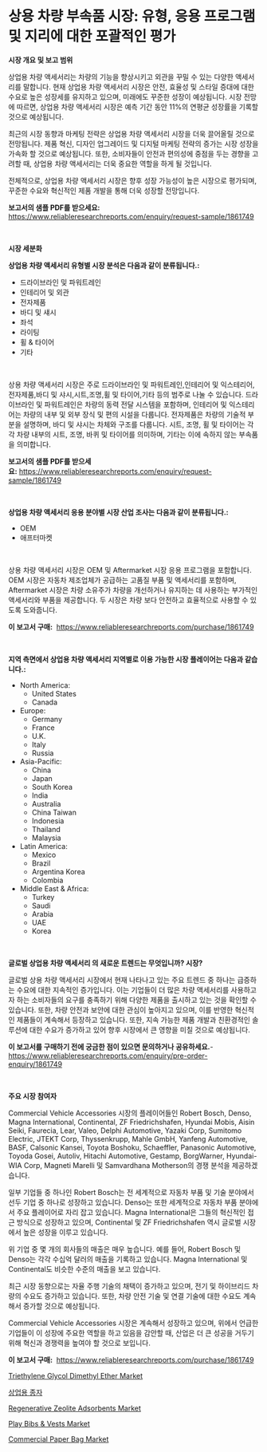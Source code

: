 <p><h1>상용 차량 부속품 시장: 유형, 응용 프로그램 및 지리에 대한 포괄적인 평가</h1></p><p><strong>시장 개요 및 보고 범위</strong></p>
<p><p>상업용 차량 액세서리는 차량의 기능을 향상시키고 외관을 꾸밀 수 있는 다양한 액세서리를 말합니다. 현재 상업용 차량 액세서리 시장은 안전, 효율성 및 스타일 증대에 대한 수요로 높은 성장세를 유지하고 있으며, 미래에도 꾸준한 성장이 예상됩니다. 시장 전망에 따르면, 상업용 차량 액세서리 시장은 예측 기간 동안 11%의 연평균 성장률을 기록할 것으로 예상됩니다.</p><p>최근의 시장 동향과 마케팅 전략은 상업용 차량 액세서리 시장을 더욱 끌어올릴 것으로 전망됩니다. 제품 혁신, 디자인 업그레이드 및 디지털 마케팅 전략의 증가는 시장 성장을 가속화 할 것으로 예상됩니다. 또한, 소비자들이 안전과 편의성에 중점을 두는 경향을 고려할 때, 상업용 차량 액세서리는 더욱 중요한 역할을 하게 될 것입니다.</p><p>전체적으로, 상업용 차량 액세서리 시장은 향후 성장 가능성이 높은 시장으로 평가되며, 꾸준한 수요와 혁신적인 제품 개발을 통해 더욱 성장할 전망입니다.</p></p>
<p><strong>보고서의 샘플 PDF를 받으세요:</strong> <a href="https://www.reliableresearchreports.com/enquiry/request-sample/1861749">https://www.reliableresearchreports.com/enquiry/request-sample/1861749</a></p>
<p>&nbsp;</p>
<p><strong>시장 세분화</strong></p>
<p><strong>상업용 차량 액세서리 유형별 시장 분석은 다음과 같이 분류됩니다.:</strong></p>
<p><ul><li>드라이브라인 및 파워트레인</li><li>인테리어 및 외관</li><li>전자제품</li><li>바디 및 섀시</li><li>좌석</li><li>라이팅</li><li>휠 & 타이어</li><li>기타</li></ul></p>
<p>&nbsp;</p>
<p><p>상용 차량 액세서리 시장은 주로 드라이브라인 및 파워트레인,인테리어 및 익스테리어,전자제품,바디 및 샤시,시트,조명,휠 및 타이어,기타 등의 범주로 나눌 수 있습니다. 드라이브라인 및 파워트레인은 차량의 동력 전달 시스템을 포함하며, 인테리어 및 익스테리어는 차량의 내부 및 외부 장식 및 편의 시설을 다룹니다. 전자제품은 차량의 기술적 부분을 설명하며, 바디 및 샤시는 차체와 구조를 다룹니다. 시트, 조명, 휠 및 타이어는 각각 차량 내부의 시트, 조명, 바퀴 및 타이어를 의미하며, 기타는 이에 속하지 않는 부속품을 의미합니다.</p></p>
<p><strong>보고서의 샘플 PDF를 받으세요:</strong>&nbsp;<a href="https://www.reliableresearchreports.com/enquiry/request-sample/1861749">https://www.reliableresearchreports.com/enquiry/request-sample/1861749</a></p>
<p>&nbsp;</p>
<p><strong> 상업용 차량 액세서리 응용 분야별 시장 산업 조사는 다음과 같이 분류됩니다.:</strong></p>
<p><ul><li>OEM</li><li>애프터마켓</li></ul></p>
<p>&nbsp;</p>
<p><p>상용 차량 액세서리 시장은 OEM 및 Aftermarket 시장 응용 프로그램을 포함합니다. OEM 시장은 자동차 제조업체가 공급하는 고품질 부품 및 액세서리를 포함하며, Aftermarket 시장은 차량 소유주가 차량을 개선하거나 유지하는 데 사용하는 부가적인 액세서리와 부품을 제공합니다. 두 시장은 차량 보다 안전하고 효율적으로 사용할 수 있도록 도와줍니다.</p></p>
<p><strong>이 보고서 구매:</strong>&nbsp; <a href="https://www.reliableresearchreports.com/purchase/1861749">https://www.reliableresearchreports.com/purchase/1861749</a></p>
<p>&nbsp;</p>
<p><strong>지역 측면에서 상업용 차량 액세서리 지역별로 이용 가능한 시장 플레이어는 다음과 같습니다.:</strong></p>
<p><ul>
    <li>
        North America:
        <ul>
            <li>United States</li>
            <li>Canada</li>
        </ul>
    </li>
    <li>
        Europe:
        <ul>
            <li>Germany</li>
            <li>France</li>
            <li>U.K.</li>
            <li>Italy</li>
            <li>Russia</li>
        </ul>
    </li>
    <li>
        Asia-Pacific:
        <ul>
            <li>China</li>
            <li>Japan</li>
            <li>South Korea</li>
            <li>India</li>
            <li>Australia</li>
            <li>China Taiwan</li>
            <li>Indonesia</li>
            <li>Thailand</li>
            <li>Malaysia</li>
        </ul>
    </li>
    <li>
        Latin America:
        <ul>
            <li>Mexico</li>
            <li>Brazil</li>
            <li>Argentina Korea</li>
            <li>Colombia</li>
        </ul>
    </li>
    <li>
        Middle East & Africa:
        <ul>
            <li>Turkey</li>
            <li>Saudi</li>
            <li>Arabia</li>
            <li>UAE</li>
            <li>Korea</li>
        </ul>
    </li>
    </ul></p>
<p>&nbsp;</p>
<p><strong>글로벌 상업용 차량 액세서리 의 새로운 트렌드는 무엇입니까? 시장?</strong></p>
<p><p>글로벌 상용 차량 액세서리 시장에서 현재 나타나고 있는 주요 트렌드 중 하나는 급증하는 수요에 대한 지속적인 증가입니다. 이는 기업들이 더 많은 차량 액세서리를 사용하고자 하는 소비자들의 요구를 충족하기 위해 다양한 제품을 출시하고 있는 것을 확인할 수 있습니다. 또한, 차량 안전과 보안에 대한 관심이 높아지고 있으며, 이를 반영한 혁신적인 제품들이 계속해서 등장하고 있습니다. 또한, 지속 가능한 제품 개발과 친환경적인 솔루션에 대한 수요가 증가하고 있어 향후 시장에서 큰 영향을 미칠 것으로 예상됩니다.</p></p>
<p><strong>이 보고서를 구매하기 전에 궁금한 점이 있으면 문의하거나 공유하세요.</strong>- <a href="https://www.reliableresearchreports.com/enquiry/pre-order-enquiry/1861749">https://www.reliableresearchreports.com/enquiry/pre-order-enquiry/1861749</a></p>
<p>&nbsp;</p>
<p><strong>주요 시장 참여자</strong></p>
<p><p>Commercial Vehicle Accessories 시장의 플레이어들인 Robert Bosch, Denso, Magna International, Continental, ZF Friedrichshafen, Hyundai Mobis, Aisin Seiki, Faurecia, Lear, Valeo, Delphi Automotive, Yazaki Corp, Sumitomo Electric, JTEKT Corp, Thyssenkrupp, Mahle GmbH, Yanfeng Automotive, BASF, Calsonic Kansei, Toyota Boshoku, Schaeffler, Panasonic Automotive, Toyoda Gosei, Autoliv, Hitachi Automotive, Gestamp, BorgWarner, Hyundai-WIA Corp, Magneti Marelli 및 Samvardhana Motherson의 경쟁 분석을 제공하겠습니다.</p><p>일부 기업들 중 하나인 Robert Bosch는 전 세계적으로 자동차 부품 및 기술 분야에서 선두 기업 중 하나로 성장하고 있습니다. Denso는 또한 세계적으로 자동차 부품 분야에서 주요 플레이어로 자리 잡고 있습니다. Magna International은 그들의 혁신적인 접근 방식으로 성장하고 있으며, Continental 및 ZF Friedrichshafen 역시 글로벌 시장에서 높은 성장을 이루고 있습니다.</p><p>위 기업 중 몇 개의 회사들의 매출은 매우 높습니다. 예를 들어, Robert Bosch 및 Denso는 각각 수십억 달러의 매출을 기록하고 있습니다. Magna International 및 Continental도 비슷한 수준의 매출을 보고 있습니다.</p><p>최근 시장 동향으로는 자율 주행 기술의 채택이 증가하고 있으며, 전기 및 하이브리드 차량의 수요도 증가하고 있습니다. 또한, 차량 안전 기술 및 연결 기술에 대한 수요도 계속해서 증가할 것으로 예상됩니다.</p><p>Commercial Vehicle Accessories 시장은 계속해서 성장하고 있으며, 위에서 언급한 기업들이 이 성장에 주요한 역할을 하고 있음을 감안할 때, 산업은 더 큰 성공을 거두기 위해 혁신과 경쟁력을 높여야 할 것으로 보입니다.</p></p>
<p><strong>이 보고서 구매:</strong>&nbsp;&nbsp;<a href="https://www.reliableresearchreports.com/purchase/1861749">https://www.reliableresearchreports.com/purchase/1861749</a></p>
<p><p><a href="https://issuu.com/reportprime-2/docs/triethylene-glycol-dimethyl-ether-market-size-2030">Triethylene Glycol Dimethyl Ether Market</a></p><p><a href="https://github.com/mpodehpw07370073/Market-Research-Report-List-1/blob/main/7092844191436.md">상업용 종자</a></p><p><a href="https://issuu.com/reportprime-2/docs/regenerative-zeolite-adsorbents-market-size-2030.p">Regenerative Zeolite Adsorbents Market</a></p><p><a href="https://chivalrous-flock-a86.notion.site/Play-Bibs-Vests-Market-Research-Report-The-Key-To-Successful-Business-Strategy-Forecasted-for-Per-68193adbf6d74c98b21ba16722a200bc">Play Bibs & Vests Market</a></p><p><a href="https://github.com/rahu1506/Market-Research-Report-List-3/blob/main/commercial-paper-bag-market.md">Commercial Paper Bag Market</a></p></p>
